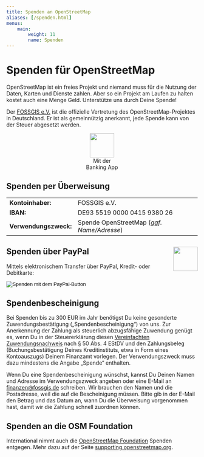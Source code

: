 ```yaml
---
title: Spenden an OpenStreetMap
aliases: [/spenden.html]
menus:
    main:
        weight: 11
        name: Spenden
---
```


# Spenden für OpenStreetMap

OpenStreetMap ist ein freies Projekt und niemand muss für die Nutzung der
Daten, Karten und Dienste zahlen. Aber so ein Projekt am Laufen zu halten
kostet auch eine Menge Geld. Unterstütze uns durch Deine Spende!

Der [FOSSGIS e.V.](https://www.fossgis.de/) ist die offizielle Vertretung des
OpenStreetMap-Projektes in Deutschland. Er ist als gemeinnützig anerkannt,
jede Spende kann von der Steuer abgesetzt werden.

<div class="grid-container">

<div class="grid-box">

<div class="float-right" style="text-align: center;">
<img src="/spenden/bank-qr.png" width="64" height="64"/><br/>
Mit der<br/>Banking App
</div>


## Spenden per Überweisung

<table>
  <tbody>
    <tr><td><b>Kontoinhaber:</b></td><td>FOSSGIS e.V.</td></tr>
    <tr><td><b>IBAN:</b></td><td>DE93 5519 0000 0415 9380 26</td></tr>
    <tr><td><b>Verwendungszweck:</b></td><td>Spende OpenStreetMap (<i>ggf. Name/Adresse</i>)</td></tr>
  </tbody>
</table>

</div>
<div class="grid-box">

<img src="/spenden/paypal-qr.png" width="64" height="64" style="float: right;"/>

## Spenden über PayPal

Mittels elektronischem Transfer über PayPal, Kredit- oder Debitkarte:

<form action="https://www.paypal.com/donate" method="post" target="_top">
<input type="hidden" name="hosted_button_id" value="VQNJ9JDGCYDSG" />
<input type="image" src="https://www.paypalobjects.com/de_DE/DE/i/btn/btn_donate_LG.gif" border="0" name="submit" title="PayPal - The safer, easier way to pay online!" alt="Spenden mit dem PayPal-Button" />
</form>

</div>
</div>

## Spendenbescheinigung

Bei Spenden bis zu 300 EUR im Jahr benötigst Du keine gesonderte
Zuwendungsbestätigung („Spendenbescheinigung“) von uns. Zur Anerkennung der
Zahlung als steuerlich abzugsfähige Zuwendung genügt es, wenn Du in der
Steuererklärung diesen [Vereinfachten
Zuwendungsnachweis](https://www.fossgis.de/verein/spenden/Vereinfachter-Zuwendungsnachweis-FOSSGIS.pdf)
nach § 50 Abs. 4 EStDV und den Zahlungsbeleg (Buchungsbestätigung Deines
Kreditinstituts, etwa in Form eines Kontoauszugs) Deinem Finanzamt vorlegen. Der
Verwendungszweck muss dazu mindestens die Angabe „Spende“ enthalten.

Wenn Du eine Spendenbescheinigung wünschst, kannst Du Deinen Namen und Adresse
im Verwendungszweck angeben oder eine E-Mail an finanzen@fossgis.de schreiben.
Wir brauchen den Namen und die Postadresse, weil die auf die Bescheinigung
müssen. Bitte gib in der E-Mail den Betrag und das Datum an, wann Du die
Überweisung vorgenommen hast, damit wir die Zahlung schnell zuordnen können.

## Spenden an die OSM Foundation

International nimmt auch die [OpenStreetMap
Foundation](https://osmfoundation.org/) Spenden entgegen. Mehr dazu auf der
Seite [supporting.openstreetmap.org](https://supporting.openstreetmap.org/).

